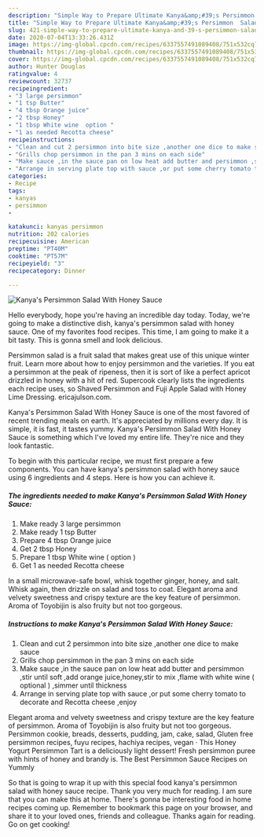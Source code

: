 ```yaml
---
description: "Simple Way to Prepare Ultimate Kanya&amp;#39;s Persimmon  Salad With Honey Sauce"
title: "Simple Way to Prepare Ultimate Kanya&amp;#39;s Persimmon  Salad With Honey Sauce"
slug: 421-simple-way-to-prepare-ultimate-kanya-and-39-s-persimmon-salad-with-honey-sauce
date: 2020-07-04T13:33:26.431Z
image: https://img-global.cpcdn.com/recipes/6337557491089408/751x532cq70/kanyas-persimmon-salad-with-honey-sauce-recipe-main-photo.jpg
thumbnail: https://img-global.cpcdn.com/recipes/6337557491089408/751x532cq70/kanyas-persimmon-salad-with-honey-sauce-recipe-main-photo.jpg
cover: https://img-global.cpcdn.com/recipes/6337557491089408/751x532cq70/kanyas-persimmon-salad-with-honey-sauce-recipe-main-photo.jpg
author: Hunter Douglas
ratingvalue: 4
reviewcount: 32737
recipeingredient:
- "3 large persimmon"
- "1 tsp Butter"
- "4 tbsp Orange juice"
- "2 tbsp Honey"
- "1 tbsp White wine  option "
- "1 as needed Recotta cheese"
recipeinstructions:
- "Clean and cut 2 persimmon into bite size ,another one dice to make sauce"
- "Grills chop persimmon in the pan 3 mins on each side"
- "Make sauce ,in the sauce pan on low heat add butter and persimmon ,stir until soft ,add orange juice,honey,stir to mix ,flame with white wine ( optional ) ,simmer until thickness"
- "Arrange in serving plate top with sauce ,or put some cherry tomato to decorate and Recotta cheese ,enjoy"
categories:
- Recipe
tags:
- kanyas
- persimmon
- 

katakunci: kanyas persimmon  
nutrition: 202 calories
recipecuisine: American
preptime: "PT40M"
cooktime: "PT57M"
recipeyield: "3"
recipecategory: Dinner

---
```



![Kanya&#39;s Persimmon  Salad With Honey Sauce](https://img-global.cpcdn.com/recipes/6337557491089408/751x532cq70/kanyas-persimmon-salad-with-honey-sauce-recipe-main-photo.jpg)

Hello everybody, hope you're having an incredible day today. Today, we're going to make a distinctive dish, kanya&#39;s persimmon  salad with honey sauce. One of my favorites food recipes. This time, I am going to make it a bit tasty. This is gonna smell and look delicious.

Persimmon salad is a fruit salad that makes great use of this unique winter fruit. Learn more about how to enjoy persimmon and the varieties. If you eat a persimmon at the peak of ripeness, then it is sort of like a perfect apricot drizzled in honey with a hit of red. Supercook clearly lists the ingredients each recipe uses, so Shaved Persimmon and Fuji Apple Salad with Honey Lime Dressing. ericajulson.com.

Kanya&#39;s Persimmon  Salad With Honey Sauce is one of the most favored of recent trending meals on earth. It's appreciated by millions every day. It is simple, it is fast, it tastes yummy. Kanya&#39;s Persimmon  Salad With Honey Sauce is something which I've loved my entire life. They're nice and they look fantastic.


To begin with this particular recipe, we must first prepare a few components. You can have kanya&#39;s persimmon  salad with honey sauce using 6 ingredients and 4 steps. Here is how you can achieve it.

<!--inarticleads1-->

##### The ingredients needed to make Kanya&#39;s Persimmon  Salad With Honey Sauce:

1. Make ready 3 large persimmon
1. Make ready 1 tsp Butter
1. Prepare 4 tbsp Orange juice
1. Get 2 tbsp Honey
1. Prepare 1 tbsp White wine ( option )
1. Get 1 as needed Recotta cheese


In a small microwave-safe bowl, whisk together ginger, honey, and salt. Whisk again, then drizzle on salad and toss to coat. Elegant aroma and velvety sweetness and crispy texture are the key feature of persimmon. Aroma of Toyobijin is also fruity but not too gorgeous. 

<!--inarticleads2-->

##### Instructions to make Kanya&#39;s Persimmon  Salad With Honey Sauce:

1. Clean and cut 2 persimmon into bite size ,another one dice to make sauce
1. Grills chop persimmon in the pan 3 mins on each side
1. Make sauce ,in the sauce pan on low heat add butter and persimmon ,stir until soft ,add orange juice,honey,stir to mix ,flame with white wine ( optional ) ,simmer until thickness
1. Arrange in serving plate top with sauce ,or put some cherry tomato to decorate and Recotta cheese ,enjoy


Elegant aroma and velvety sweetness and crispy texture are the key feature of persimmon. Aroma of Toyobijin is also fruity but not too gorgeous. Persimmon cookie, breads, desserts, pudding, jam, cake, salad, Gluten free persimmon recipes, fuyu recipes, hachiya recipes, vegan · This Honey Yogurt Persimmon Tart is a deliciously light dessert! Fresh persimmon puree with hints of honey and brandy is. The Best Persimmon Sauce Recipes on Yummly 

So that is going to wrap it up with this special food kanya&#39;s persimmon  salad with honey sauce recipe. Thank you very much for reading. I am sure that you can make this at home. There's gonna be interesting food in home recipes coming up. Remember to bookmark this page on your browser, and share it to your loved ones, friends and colleague. Thanks again for reading. Go on get cooking!
